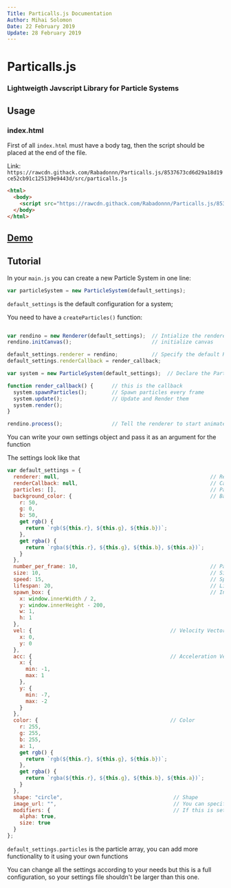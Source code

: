 ```yaml
---
Title: Particalls.js Documentation
Author: Mihai Solomon
Date: 22 February 2019
Update: 28 February 2019
---
```


# Particalls.js 
### Lightweigth Javscript Library for Particle Systems

## Usage

### index.html
First of all ```index.html``` must have a body tag, then the script should be placed at the end of the file.

Link: ```https://rawcdn.githack.com/Rabadonnn/Particalls.js/8537673cd6d29a18d19ce52cb91c125139e9443d/src/particalls.js```

```html
<html>
  <body>
    <script src="https://rawcdn.githack.com/Rabadonnn/Particalls.js/8537673cd6d29a18d19ce52cb91c125139e9443d/src/particalls.js"></script>
  </body>
</html>
```

## [Demo](https://rabadonnn.github.io/Particalls.js/)


## Tutorial

In your ```main.js``` you can create a new Particle System in one line:
```javascript
var particleSystem = new ParticleSystem(default_settings);
```

```default_settings``` is the default configuration for a system;

You need to have a ```createParticles()``` function:
```javascript

var rendino = new Renderer(default_settings);  // Intialize the renderer if you want to use mine
rendino.initCanvas();                          // initialize canvas

default_settings.renderer = rendino;           // Specify the default Renderer and his callback 
default_settings.renderCallback = render_callback;

var system = new ParticleSystem(default_settings);  // Declare the Particle System

function render_callback() {      // this is the callback
  system.spawnParticles();        // Spawn particles every frame 
  system.update();                // Update and Render them  
  system.render();
}

rendino.process();                // Tell the renderer to start animate

```
You can write your own settings object and pass it as an argument for the function

The settings look like that

```javascript
var default_settings = {
  renderer: null,                                                 // Renderer
  renderCallback: null,                                           // Callback          
  particles: [],                                                  // Particle Array
  background_color: {                                             // Background Color
    r: 50,
    g: 0,
    b: 50,
    get rgb() {
      return `rgb(${this.r}, ${this.g}, ${this.b})`;
    },
    get rgba() {
      return `rgba(${this.r}, ${this.g}, ${this.b}, ${this.a})`;
    }
  },
  number_per_frame: 10,                                           // Particles per frame
  size: 10,                                                       // Size
  speed: 15,                                                      // Speed
  lifespan: 20,                                                   // Lifespan of the particle
  spawn_box: {                                                    // In this box will be spawned particles
    x: window.innerWidth / 2,
    y: window.innerHeight - 200,
    w: 1,
    h: 1
  },
  vel: {                                             // Velocity Vector
    x: 0, 
    y: 0
  },
  acc: {                                             // Acceleration Vector 
    x: {
      min: -1,
      max: 1
    },
    y: {
      min: -7,
      max: -2
    }
  },
  color: {                                           // Color
    r: 255,
    g: 255,
    b: 255,
    a: 1,
    get rgb() {
      return `rgb(${this.r}, ${this.g}, ${this.b})`;
    },
    get rgba() {
      return `rgba(${this.r}, ${this.g}, ${this.b}, ${this.a})`;
    }
  },
  shape: "circle",                                    // Shape
  image_url: "",                                      // You can specify your own image for the particle
  modifiers: {                                        // If this is set to true particles will become interactive
    alpha: true,
    size: true
  }
};
```

```default_settings.particles``` is the particle array, you can add more functionality to it using your own functions

You can change all the settings according to your needs but this is a full configuration, so your settings file shouldn't be larger than this one.

